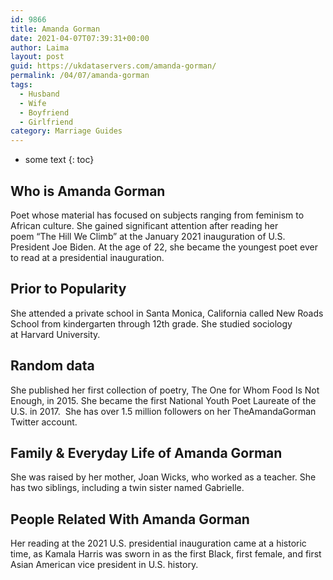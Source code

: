 ```yaml
---
id: 9866
title: Amanda Gorman
date: 2021-04-07T07:39:31+00:00
author: Laima
layout: post
guid: https://ukdataservers.com/amanda-gorman/
permalink: /04/07/amanda-gorman
tags:
  - Husband
  - Wife
  - Boyfriend
  - Girlfriend
category: Marriage Guides
---
```


* some text
{: toc}


## Who is Amanda Gorman
                  
                  
                  
Poet whose material has focused on subjects ranging from feminism to African culture. She gained significant attention after reading her poem &#8220;The Hill We Climb&#8221; at the January 2021 inauguration of U.S. President Joe Biden. At the age of 22, she became the youngest poet ever to read at a presidential inauguration.
                  
              
            
              
            
                
                
                
## Prior to Popularity
                  
                  
                  
She attended a private school in Santa Monica, California called New Roads School from kindergarten through 12th grade. She studied sociology at Harvard University. 
                  
              
            
              
            
                
                
                
## Random data
                  
                  
                  
She published her first collection of poetry, The One for Whom Food Is Not Enough, in 2015. She became the first National Youth Poet Laureate of the U.S. in 2017.  She has over 1.5 million followers on her TheAmandaGorman Twitter account.
                  
              
            
              
            
                
                
                
## Family & Everyday Life of Amanda Gorman
                  
                  
                  
She was raised by her mother, Joan Wicks, who worked as a teacher. She has two siblings, including a twin sister named Gabrielle. 
                  
              
            
              
            
                
                
                
## People Related With Amanda Gorman
                  
                  
                  
Her reading at the 2021 U.S. presidential inauguration came at a historic time, as Kamala Harris was sworn in as the first Black, first female, and first Asian American vice president in U.S. history. 
                  
              
            
              
            
                
              
            
              
              
            
            
              
            
          
          
          